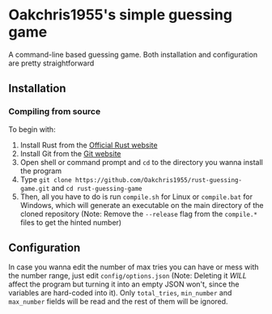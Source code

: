 # Oakchris1955's simple guessing game
A command-line based guessing game. Both installation and configuration are pretty straightforward

## Installation
### Compiling from source
To begin with:
1) Install Rust from the [Official Rust website](https://www.rust-lang.org/tools/install)
2) Install Git from the [Git website](https://git-scm.com/downloads)
3) Open shell or command prompt and `cd` to the directory you wanna install the program
4) Type `git clone https://github.com/Oakchris1955/rust-guessing-game.git` and `cd rust-guessing-game`
5) Then, all you have to do is run `compile.sh` for Linux or `compile.bat` for Windows, which will generate an executable on the main directory of the cloned repository (Note: Remove the `--release` flag from the `compile.*` files to get the hinted number)

## Configuration
In case you wanna edit the number of max tries you can have or mess with the number range, just edit `config/options.json`
(Note: Deleting it *WILL* affect the program but turning it into an empty JSON won't, since the variables are hard-coded into it).
Only `total_tries`, `min_number` and `max_number` fields will be read and the rest of them will be ignored.